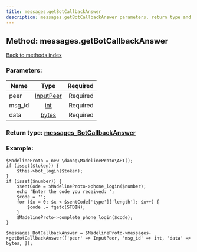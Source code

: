 ```yaml
---
title: messages.getBotCallbackAnswer
description: messages.getBotCallbackAnswer parameters, return type and example
---
```

## Method: messages.getBotCallbackAnswer  
[Back to methods index](index.md)


### Parameters:

| Name     |    Type       | Required |
|----------|:-------------:|---------:|
|peer|[InputPeer](../types/InputPeer.md) | Required|
|msg\_id|[int](../types/int.md) | Required|
|data|[bytes](../types/bytes.md) | Required|


### Return type: [messages\_BotCallbackAnswer](../types/messages_BotCallbackAnswer.md)

### Example:


```
$MadelineProto = new \danog\MadelineProto\API();
if (isset($token)) {
    $this->bot_login($token);
}
if (isset($number)) {
    $sentCode = $MadelineProto->phone_login($number);
    echo 'Enter the code you received: ';
    $code = '';
    for ($x = 0; $x < $sentCode['type']['length']; $x++) {
        $code .= fgetc(STDIN);
    }
    $MadelineProto->complete_phone_login($code);
}

$messages_BotCallbackAnswer = $MadelineProto->messages->getBotCallbackAnswer(['peer' => InputPeer, 'msg_id' => int, 'data' => bytes, ]);
```